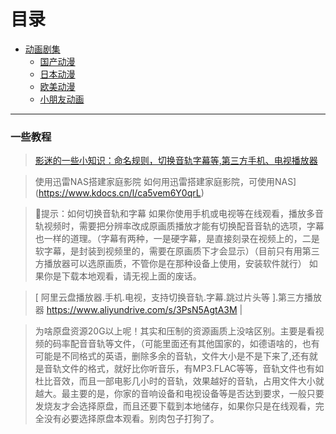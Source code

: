 # 目录

- [动画剧集](zh-cn/AnimeTV)
  - [国产动漫](zh-cn/AnimeTV/GCDM)
  - [日本动漫](zh-cn/AnimeTV/RBDM)
  - [欧美动漫](zh-cn/AnimeTV/OMDM)
  - [小朋友动画](zh-cn/AnimeTV/XPY)

----

### 一些教程  

> [影迷的一些小知识：命名规则，切换音轨字幕等,第三方手机、电视播放器](https://kdocs.cn/l/cuGz94pStZT5)  

> 使用迅雷NAS搭建家庭影院 如何用迅雷搭建家庭影院，可使用NAS](https://www.kdocs.cn/l/ca5vem6Y0qrL)  

> 🔔提示：如何切换音轨和字幕  如果你使用手机或电视等在线观看，播放多音轨视频时，需要把分辨率改成原画质播放才能有切换配音音轨的选项，字幕也一样的道理。（字幕有两种，一是硬字幕，是直接刻录在视频上的，二是软字幕，是封装到视频里的，需要在原画质下才会显示）（目前只有用第三方播放器可以选原画质，不管你是在那种设备上使用，安装软件就行）   如果你是下载本地观看，请无视上面的废话。  

> [ 阿里云盘播放器.手机.电视，支持切换音轨.字幕.跳过片头等 ].第三方播放器 <https://www.aliyundrive.com/s/3PsN5AgtA3M> |


> 为啥原盘资源20G以上呢！其实和压制的资源画质上没啥区别。主要是看视频的码率配音音轨等文件，（可能里面还有其他国家的，如德语啥的，也有可能是不同格式的英语，删除多余的音轨，文件大小是不是下来了,还有就是音轨文件的格式，就好比你听音乐，有MP3.FLAC等等，音轨文件也有如杜比音效，而且一部电影几小时的音轨，效果越好的音轨，占用文件大小就越大。最主要的是，你家的音响设备和电视设备等是否达到要求，一般只要发烧友才会选择原盘，而且还要下载到本地储存，如果你只是在线观看，完全没有必要选择原盘本观看。别肉包子打狗了。


